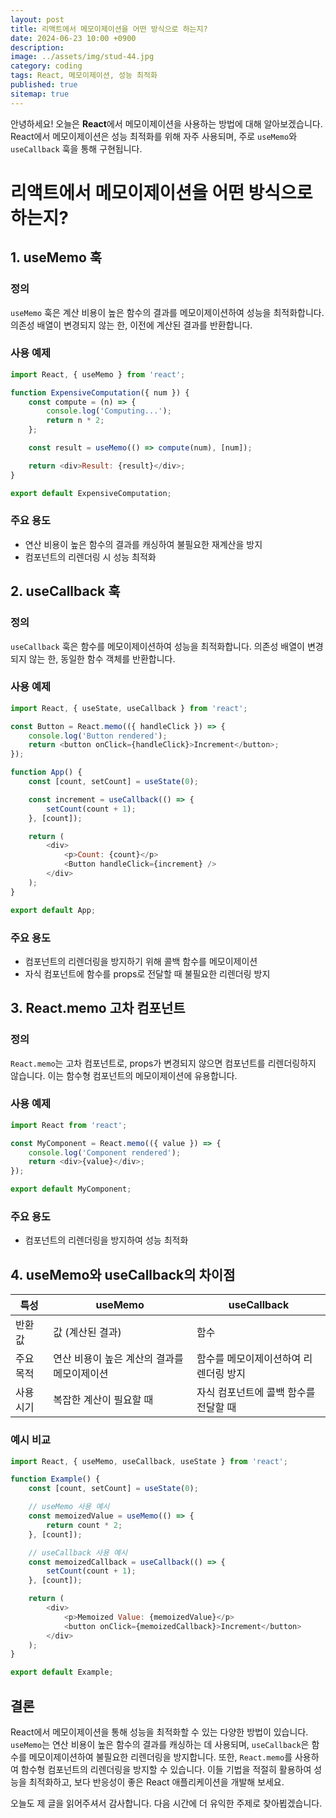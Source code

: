 ```yaml
---
layout: post
title: 리액트에서 메모이제이션을 어떤 방식으로 하는지?
date: 2024-06-23 10:00 +0900
description: 
image: ../assets/img/stud-44.jpg
category: coding
tags: React, 메모이제이션, 성능 최적화
published: true
sitemap: true
---
```


안녕하세요! 오늘은 **React**에서 메모이제이션을 사용하는 방법에 대해 알아보겠습니다. React에서 메모이제이션은 성능 최적화를 위해 자주 사용되며, 주로 `useMemo`와 `useCallback` 훅을 통해 구현됩니다.

# 리액트에서 메모이제이션을 어떤 방식으로 하는지?

## 1. useMemo 훅

### 정의

`useMemo` 훅은 계산 비용이 높은 함수의 결과를 메모이제이션하여 성능을 최적화합니다. 의존성 배열이 변경되지 않는 한, 이전에 계산된 결과를 반환합니다.

### 사용 예제

```javascript
import React, { useMemo } from 'react';

function ExpensiveComputation({ num }) {
    const compute = (n) => {
        console.log('Computing...');
        return n * 2;
    };

    const result = useMemo(() => compute(num), [num]);

    return <div>Result: {result}</div>;
}

export default ExpensiveComputation;
```

### 주요 용도

- 연산 비용이 높은 함수의 결과를 캐싱하여 불필요한 재계산을 방지
- 컴포넌트의 리렌더링 시 성능 최적화

## 2. useCallback 훅

### 정의

`useCallback` 훅은 함수를 메모이제이션하여 성능을 최적화합니다. 의존성 배열이 변경되지 않는 한, 동일한 함수 객체를 반환합니다.

### 사용 예제

```javascript
import React, { useState, useCallback } from 'react';

const Button = React.memo(({ handleClick }) => {
    console.log('Button rendered');
    return <button onClick={handleClick}>Increment</button>;
});

function App() {
    const [count, setCount] = useState(0);

    const increment = useCallback(() => {
        setCount(count + 1);
    }, [count]);

    return (
        <div>
            <p>Count: {count}</p>
            <Button handleClick={increment} />
        </div>
    );
}

export default App;
```

### 주요 용도

- 컴포넌트의 리렌더링을 방지하기 위해 콜백 함수를 메모이제이션
- 자식 컴포넌트에 함수를 props로 전달할 때 불필요한 리렌더링 방지

## 3. React.memo 고차 컴포넌트

### 정의

`React.memo`는 고차 컴포넌트로, props가 변경되지 않으면 컴포넌트를 리렌더링하지 않습니다. 이는 함수형 컴포넌트의 메모이제이션에 유용합니다.

### 사용 예제

```javascript
import React from 'react';

const MyComponent = React.memo(({ value }) => {
    console.log('Component rendered');
    return <div>{value}</div>;
});

export default MyComponent;
```

### 주요 용도

- 컴포넌트의 리렌더링을 방지하여 성능 최적화

## 4. useMemo와 useCallback의 차이점

| 특성             | useMemo                                          | useCallback                                  |
|------------------|--------------------------------------------------|----------------------------------------------|
| 반환 값          | 값 (계산된 결과)                                 | 함수                                          |
| 주요 목적        | 연산 비용이 높은 계산의 결과를 메모이제이션       | 함수를 메모이제이션하여 리렌더링 방지         |
| 사용 시기        | 복잡한 계산이 필요할 때                           | 자식 컴포넌트에 콜백 함수를 전달할 때         |

### 예시 비교

```javascript
import React, { useMemo, useCallback, useState } from 'react';

function Example() {
    const [count, setCount] = useState(0);

    // useMemo 사용 예시
    const memoizedValue = useMemo(() => {
        return count * 2;
    }, [count]);

    // useCallback 사용 예시
    const memoizedCallback = useCallback(() => {
        setCount(count + 1);
    }, [count]);

    return (
        <div>
            <p>Memoized Value: {memoizedValue}</p>
            <button onClick={memoizedCallback}>Increment</button>
        </div>
    );
}

export default Example;
```

## 결론

React에서 메모이제이션을 통해 성능을 최적화할 수 있는 다양한 방법이 있습니다. `useMemo`는 연산 비용이 높은 함수의 결과를 캐싱하는 데 사용되며, `useCallback`은 함수를 메모이제이션하여 불필요한 리렌더링을 방지합니다. 또한, `React.memo`를 사용하여 함수형 컴포넌트의 리렌더링을 방지할 수 있습니다. 이들 기법을 적절히 활용하여 성능을 최적화하고, 보다 반응성이 좋은 React 애플리케이션을 개발해 보세요.

오늘도 제 글을 읽어주셔서 감사합니다. 다음 시간에 더 유익한 주제로 찾아뵙겠습니다.
